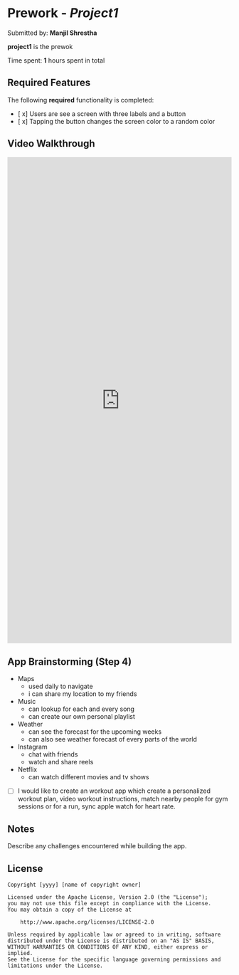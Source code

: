 # Prework - *Project1*

Submitted by: **Manjil Shrestha**

**project1** is the prewok 

Time spent: **1** hours spent in total

## Required Features

The following **required** functionality is completed:

- [ x] Users are see a screen with three labels and a button
- [ x] Tapping the button changes the screen color to a random color
 
## Video Walkthrough


<div style="position: relative; padding-bottom: 216.86746987951807%; height: 0;"><iframe src="https://www.loom.com/embed/9e2255342dd84561a46610d0f5ce9c11?sid=49eead37-fcbf-4b75-9da1-14887d39f7c4" frameborder="0" webkitallowfullscreen mozallowfullscreen allowfullscreen style="position: absolute; top: 0; left: 0; width: 100%; height: 100%;"></iframe></div> 


## App Brainstorming (Step 4)
- Maps
    - used daily to navigate
    - i can share my location to my friends
- Music
    - can lookup for each and every song
    - can create our own personal playlist
- Weather
    - can see the forecast for the upcoming weeks
    - can also see weather forecast of every parts of the world
- Instagram
    - chat with friends
    - watch and share reels
- Netflix
    - can watch different movies and tv shows
 
- [ ] I would like to create an workout app which create a personalized workout plan, video workout instructions, match nearby people for gym sessions or for a run, sync apple watch for heart rate.
      


## Notes

Describe any challenges encountered while building the app.

## License

    Copyright [yyyy] [name of copyright owner]

    Licensed under the Apache License, Version 2.0 (the "License");
    you may not use this file except in compliance with the License.
    You may obtain a copy of the License at

        http://www.apache.org/licenses/LICENSE-2.0

    Unless required by applicable law or agreed to in writing, software
    distributed under the License is distributed on an "AS IS" BASIS,
    WITHOUT WARRANTIES OR CONDITIONS OF ANY KIND, either express or implied.
    See the License for the specific language governing permissions and
    limitations under the License.
